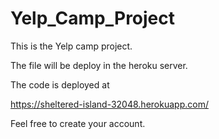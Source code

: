# Yelp_Camp_Project
This is the Yelp camp project.

The file will be deploy in the heroku server.

The code is deployed at 

https://sheltered-island-32048.herokuapp.com/

Feel free to create your account.